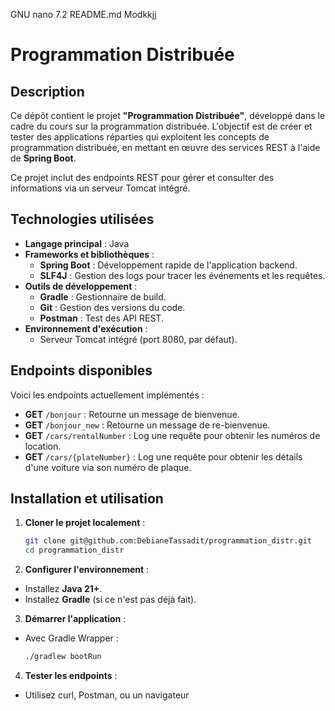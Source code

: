   GNU nano 7.2                                                                                                                       README.md                                                                                                                       Modkkjj
# Programmation Distribuée

## Description
Ce dépôt contient le projet **"Programmation Distribuée"**, développé dans le cadre du cours sur la programmation distribuée. L'objectif est de créer et tester des applications réparties qui exploitent les concepts de programmation distribuée, en mettant en œuvre des services REST à l'aide de **Spring Boot**.

Ce projet inclut des endpoints REST pour gérer et consulter des informations via un serveur Tomcat intégré.

## Technologies utilisées
- **Langage principal** : Java
- **Frameworks et bibliothèques** :
  - **Spring Boot** : Développement rapide de l'application backend.
  - **SLF4J** : Gestion des logs pour tracer les événements et les requêtes.
- **Outils de développement** :
  - **Gradle** : Gestionnaire de build.
  - **Git** : Gestion des versions du code.
  - **Postman** : Test des API REST.
- **Environnement d'exécution** :
  - Serveur Tomcat intégré (port 8080, par défaut).

## Endpoints disponibles
Voici les endpoints actuellement implémentés :
- **GET** `/bonjour` : Retourne un message de bienvenue.
- **GET** `/bonjour_new` : Retourne un message de re-bienvenue.
- **GET** `/cars/rentalNumber` : Log une requête pour obtenir les numéros de location.
- **GET** `/cars/{plateNumber}` : Log une requête pour obtenir les détails d'une voiture via son numéro de plaque.

## Installation et utilisation
1. **Cloner le projet localement** :
   ```bash
   git clone git@github.com:DebianeTassadit/programmation_distr.git
   cd programmation_distr
2. **Configurer l'environnement** :

- Installez **Java 21+**.
- Installez **Gradle** (si ce n'est pas déjà fait).

3. **Démarrer l'application** :

- Avec Gradle Wrapper :
  ```bash
  ./gradlew bootRun

4. **Tester les endpoints** :
- Utilisez curl, Postman, ou un navigateur
